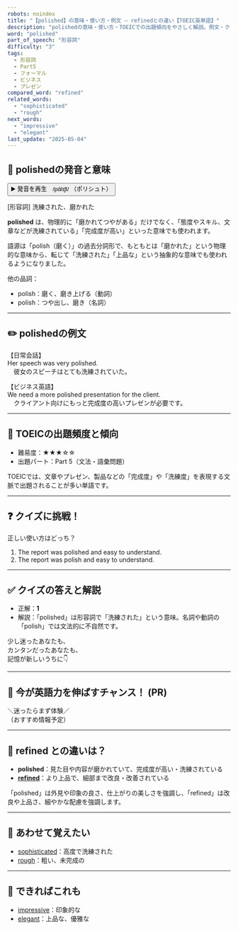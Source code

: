 ```yaml
---
robots: noindex
title: "【polished】の意味・使い方・例文 ― refinedとの違い【TOEIC英単語】"
description: "polishedの意味・使い方・TOEICでの出題傾向をやさしく解説。例文・クイズ付きでrefinedとの違いもわかりやすく学べます。"
word: "polished"
part_of_speech: "形容詞"
difficulty: "3"
tags:
  - 形容詞
  - Part5
  - フォーマル
  - ビジネス
  - プレゼン
compared_word: "refined"
related_words:
  - "sophisticated"
  - "rough"
next_words:
  - "impressive"
  - "elegant"
last_update: "2025-05-04"
---
```


## 🔰 polishedの発音と意味

<button class="play-audio" onclick="playTTS('polished')">
  <span class="play-audio-main">
    ▶️ 発音を再生　/pɑ́lɪʃt/
  </span>
  <span class="play-audio-sub">
    （ポリシュト）
  </span>
</button>

[形容詞] 洗練された、磨かれた

**polished** は、物理的に「磨かれてつやがある」だけでなく、「態度やスキル、文章などが洗練されている」「完成度が高い」といった意味でも使われます。

語源は「polish（磨く）」の過去分詞形で、もともとは「磨かれた」という物理的な意味から、転じて「洗練された」「上品な」という抽象的な意味でも使われるようになりました。

他の品詞：  
- polish：磨く、磨き上げる（動詞）
- polish：つや出し、磨き（名詞）

---

## ✏️ polishedの例文

【日常会話】  
Her speech was very polished.  
　彼女のスピーチはとても洗練されていた。

【ビジネス英語】  
We need a more polished presentation for the client.  
　クライアント向けにもっと完成度の高いプレゼンが必要です。

---

## 🎯 TOEICの出題頻度と傾向

- 難易度：★★★☆☆
- 出題パート：Part 5（文法・語彙問題）

TOEICでは、文章やプレゼン、製品などの「完成度」や「洗練度」を表現する文脈で出題されることが多い単語です。

---

## ❓ クイズに挑戦！

正しい使い方はどっち？

1. The report was polished and easy to understand.  
2. The report was polish and easy to understand.

---

## ✅ クイズの答えと解説

- 正解：**1**
- 解説：「polished」は形容詞で「洗練された」という意味。名詞や動詞の「polish」では文法的に不自然です。

少し迷ったあなたも、  
カンタンだったあなたも、  
記憶が新しいうちに👇️

---

## 🚀 今が英語力を伸ばすチャンス！ (PR)

<div class="info-center">
＼迷ったらまず体験／<br>  
（おすすめ情報予定）
</div>

---

## 🤔  refined との違いは？

- **polished**：見た目や内容が磨かれていて、完成度が高い・洗練されている
- **[refined](/refined)**：より上品で、細部まで改良・改善されている

「polished」は外見や印象の良さ、仕上がりの美しさを強調し、「refined」は改良や上品さ、細やかな配慮を強調します。

---

## 🧩 あわせて覚えたい

- [sophisticated](/sophisticated)：高度で洗練された
- [rough](/rough)：粗い、未完成の

---

## 📖 できればこれも

- [impressive](/impressive)：印象的な
- [elegant](/elegant)：上品な、優雅な

<!-- cvid: aid45_bid39 -->
